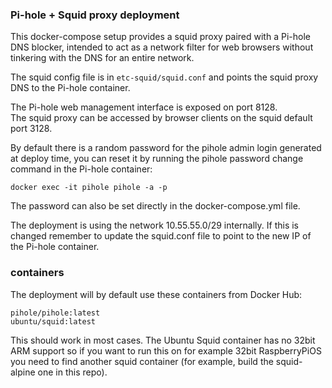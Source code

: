 ### Pi-hole + Squid proxy deployment

This docker-compose setup provides a squid proxy paired with a Pi-hole DNS blocker, intended to act as a network filter for web browsers without tinkering with the DNS for an entire network.

The squid config file is in `etc-squid/squid.conf` and points the squid proxy DNS to the Pi-hole container. 

The Pi-hole web management interface is exposed on port 8128. \
The squid proxy can be accessed by browser clients on the squid default port 3128.

By default there is a random password for the pihole admin login generated at deploy time, you can reset it by running the pihole password change command in the Pi-hole container:

    docker exec -it pihole pihole -a -p

The password can also be set directly in the docker-compose.yml file.

The deployment is using the network 10.55.55.0/29 internally. If this is changed remember to update the squid.conf file to point to the new IP of the Pi-hole container.

### containers

The deployment will by default use these containers from Docker Hub:

`pihole/pihole:latest` \
`ubuntu/squid:latest` 

This should work in most cases. The Ubuntu Squid container has no 32bit ARM support so if you want to run this on for example 32bit RaspberryPiOS you need to find another squid container (for example, build the squid-alpine one in this repo).

